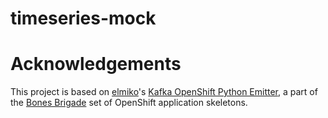 # timeseries-mock

# Acknowledgements

This project is based on [elmiko](https://github.com/elmiko)'s 
[Kafka OpenShift Python Emitter](https://github.com/bones-brigade/kafka-openshift-python-emitter), 
a part of the [Bones Brigade](https://github.com/bones-brigade) set of OpenShift
application skeletons.